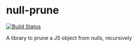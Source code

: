 # null-prune

[![Build Status](https://travis-ci.org/cskeppstedt/null-prune.svg?branch=master)](https://travis-ci.org/cskeppstedt/null-prune)

A library to prune a JS object from nulls, recursively
